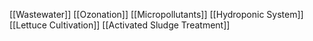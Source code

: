 [[Wastewater]]
[[Ozonation]]
[[Micropollutants]]
[[Hydroponic System]]
[[Lettuce Cultivation]]
[[Activated Sludge Treatment]]
